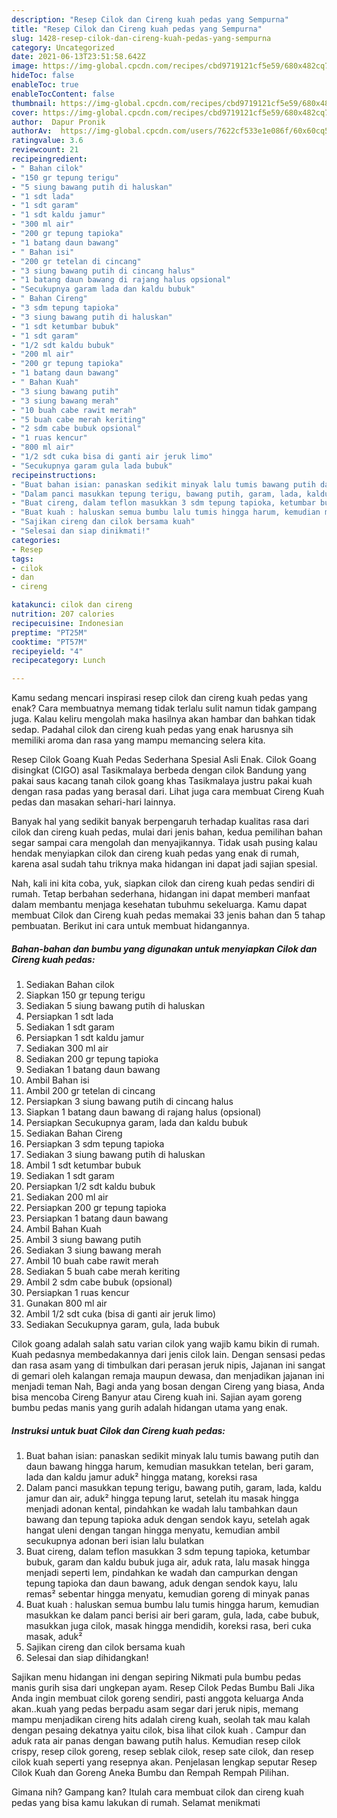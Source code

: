 ```yaml
---
description: "Resep Cilok dan Cireng kuah pedas yang Sempurna"
title: "Resep Cilok dan Cireng kuah pedas yang Sempurna"
slug: 1428-resep-cilok-dan-cireng-kuah-pedas-yang-sempurna
category: Uncategorized
date: 2021-06-13T23:51:58.642Z
image: https://img-global.cpcdn.com/recipes/cbd9719121cf5e59/680x482cq70/cilok-dan-cireng-kuah-pedas-foto-resep-utama.jpg
hideToc: false
enableToc: true
enableTocContent: false
thumbnail: https://img-global.cpcdn.com/recipes/cbd9719121cf5e59/680x482cq70/cilok-dan-cireng-kuah-pedas-foto-resep-utama.jpg
cover: https://img-global.cpcdn.com/recipes/cbd9719121cf5e59/680x482cq70/cilok-dan-cireng-kuah-pedas-foto-resep-utama.jpg
author:  Dapur Pronik
authorAv:  https://img-global.cpcdn.com/users/7622cf533e1e086f/60x60cq50/avatar.jpg
ratingvalue: 3.6
reviewcount: 21
recipeingredient:
- " Bahan cilok"
- "150 gr tepung terigu"
- "5 siung bawang putih di haluskan"
- "1 sdt lada"
- "1 sdt garam"
- "1 sdt kaldu jamur"
- "300 ml air"
- "200 gr tepung tapioka"
- "1 batang daun bawang"
- " Bahan isi"
- "200 gr tetelan di cincang"
- "3 siung bawang putih di cincang halus"
- "1 batang daun bawang di rajang halus opsional"
- "Secukupnya garam lada dan kaldu bubuk"
- " Bahan Cireng"
- "3 sdm tepung tapioka"
- "3 siung bawang putih di haluskan"
- "1 sdt ketumbar bubuk"
- "1 sdt garam"
- "1/2 sdt kaldu bubuk"
- "200 ml air"
- "200 gr tepung tapioka"
- "1 batang daun bawang"
- " Bahan Kuah"
- "3 siung bawang putih"
- "3 siung bawang merah"
- "10 buah cabe rawit merah"
- "5 buah cabe merah keriting"
- "2 sdm cabe bubuk opsional"
- "1 ruas kencur"
- "800 ml air"
- "1/2 sdt cuka bisa di ganti air jeruk limo"
- "Secukupnya garam gula lada bubuk"
recipeinstructions:
- "Buat bahan isian: panaskan sedikit minyak lalu tumis bawang putih dan daun bawang hingga harum, kemudian masukkan tetelan, beri garam, lada dan kaldu jamur aduk² hingga matang, koreksi rasa"
- "Dalam panci masukkan tepung terigu, bawang putih, garam, lada, kaldu jamur dan air, aduk² hingga tepung larut, setelah itu masak hingga menjadi adonan kental, pindahkan ke wadah lalu tambahkan daun bawang dan tepung tapioka aduk dengan sendok kayu, setelah agak hangat uleni dengan tangan hingga menyatu, kemudian ambil secukupnya adonan beri isian lalu bulatkan"
- "Buat cireng, dalam teflon masukkan 3 sdm tepung tapioka, ketumbar bubuk, garam dan kaldu bubuk juga air, aduk rata, lalu masak hingga menjadi seperti lem, pindahkan ke wadah dan campurkan dengan tepung tapioka dan daun bawang, aduk dengan sendok kayu, lalu remas² sebentar hingga menyatu, kemudian goreng di minyak panas"
- "Buat kuah : haluskan semua bumbu lalu tumis hingga harum, kemudian masukkan ke dalam panci berisi air beri garam, gula, lada, cabe bubuk, masukkan juga cilok, masak hingga mendidih, koreksi rasa, beri cuka masak, aduk²"
- "Sajikan cireng dan cilok bersama kuah"
- "Selesai dan siap dinikmati!"
categories:
- Resep
tags:
- cilok
- dan
- cireng

katakunci: cilok dan cireng 
nutrition: 207 calories
recipecuisine: Indonesian
preptime: "PT25M"
cooktime: "PT57M"
recipeyield: "4"
recipecategory: Lunch

---
```



Kamu sedang mencari inspirasi resep cilok dan cireng kuah pedas yang enak? Cara membuatnya memang tidak terlalu sulit namun tidak gampang juga. Kalau keliru mengolah maka hasilnya akan hambar dan bahkan tidak sedap. Padahal cilok dan cireng kuah pedas yang enak harusnya sih memiliki aroma dan rasa yang mampu memancing selera kita.


Resep Cilok Goang Kuah Pedas Sederhana Spesial Asli Enak. Cilok Goang disingkat (CIGO) asal Tasikmalaya berbeda dengan cilok Bandung yang pakai saus kacang tanah cilok goang khas Tasikmalaya justru pakai kuah dengan rasa padas yang berasal dari. Lihat juga cara membuat Cireng Kuah pedas dan masakan sehari-hari lainnya.

Banyak hal yang sedikit banyak berpengaruh terhadap kualitas rasa dari cilok dan cireng kuah pedas, mulai dari jenis bahan, kedua pemilihan bahan segar sampai cara mengolah dan menyajikannya. Tidak usah pusing kalau hendak menyiapkan cilok dan cireng kuah pedas yang enak di rumah, karena asal sudah tahu triknya maka hidangan ini dapat jadi sajian spesial.


Nah, kali ini kita coba, yuk, siapkan cilok dan cireng kuah pedas sendiri di rumah. Tetap berbahan sederhana, hidangan ini dapat memberi manfaat dalam membantu menjaga kesehatan tubuhmu sekeluarga. Kamu dapat membuat Cilok dan Cireng kuah pedas memakai 33 jenis bahan dan 5 tahap pembuatan. Berikut ini cara untuk membuat hidangannya.

<!--inarticleads1-->

##### Bahan-bahan dan bumbu yang digunakan untuk menyiapkan Cilok dan Cireng kuah pedas:

1. Sediakan  Bahan cilok
1. Siapkan 150 gr tepung terigu
1. Sediakan 5 siung bawang putih di haluskan
1. Persiapkan 1 sdt lada
1. Sediakan 1 sdt garam
1. Persiapkan 1 sdt kaldu jamur
1. Sediakan 300 ml air
1. Sediakan 200 gr tepung tapioka
1. Sediakan 1 batang daun bawang
1. Ambil  Bahan isi
1. Ambil 200 gr tetelan di cincang
1. Persiapkan 3 siung bawang putih di cincang halus
1. Siapkan 1 batang daun bawang di rajang halus (opsional)
1. Persiapkan Secukupnya garam, lada dan kaldu bubuk
1. Sediakan  Bahan Cireng
1. Persiapkan 3 sdm tepung tapioka
1. Sediakan 3 siung bawang putih di haluskan
1. Ambil 1 sdt ketumbar bubuk
1. Sediakan 1 sdt garam
1. Persiapkan 1/2 sdt kaldu bubuk
1. Sediakan 200 ml air
1. Persiapkan 200 gr tepung tapioka
1. Persiapkan 1 batang daun bawang
1. Ambil  Bahan Kuah
1. Ambil 3 siung bawang putih
1. Sediakan 3 siung bawang merah
1. Ambil 10 buah cabe rawit merah
1. Sediakan 5 buah cabe merah keriting
1. Ambil 2 sdm cabe bubuk (opsional)
1. Persiapkan 1 ruas kencur
1. Gunakan 800 ml air
1. Ambil 1/2 sdt cuka (bisa di ganti air jeruk limo)
1. Sediakan Secukupnya garam, gula, lada bubuk


Cilok goang adalah salah satu varian cilok yang wajib kamu bikin di rumah. Kuah pedasnya membedakannya dari jenis cilok lain. Dengan sensasi pedas dan rasa asam yang di timbulkan dari perasan jeruk nipis, Jajanan ini sangat di gemari oleh kalangan remaja maupun dewasa, dan menjadikan jajanan ini menjadi teman Nah, Bagi anda yang bosan dengan Cireng yang biasa, Anda bisa mencoba Cireng Banyur atau Cireng kuah ini. Sajian ayam goreng bumbu pedas manis yang gurih adalah hidangan utama yang enak. 

<!--inarticleads2-->

##### Instruksi untuk buat Cilok dan Cireng kuah pedas:

1. Buat bahan isian: panaskan sedikit minyak lalu tumis bawang putih dan daun bawang hingga harum, kemudian masukkan tetelan, beri garam, lada dan kaldu jamur aduk² hingga matang, koreksi rasa
1. Dalam panci masukkan tepung terigu, bawang putih, garam, lada, kaldu jamur dan air, aduk² hingga tepung larut, setelah itu masak hingga menjadi adonan kental, pindahkan ke wadah lalu tambahkan daun bawang dan tepung tapioka aduk dengan sendok kayu, setelah agak hangat uleni dengan tangan hingga menyatu, kemudian ambil secukupnya adonan beri isian lalu bulatkan
1. Buat cireng, dalam teflon masukkan 3 sdm tepung tapioka, ketumbar bubuk, garam dan kaldu bubuk juga air, aduk rata, lalu masak hingga menjadi seperti lem, pindahkan ke wadah dan campurkan dengan tepung tapioka dan daun bawang, aduk dengan sendok kayu, lalu remas² sebentar hingga menyatu, kemudian goreng di minyak panas
1. Buat kuah : haluskan semua bumbu lalu tumis hingga harum, kemudian masukkan ke dalam panci berisi air beri garam, gula, lada, cabe bubuk, masukkan juga cilok, masak hingga mendidih, koreksi rasa, beri cuka masak, aduk²
1. Sajikan cireng dan cilok bersama kuah
1. Selesai dan siap dihidangkan!

Sajikan menu hidangan ini dengan sepiring Nikmati pula bumbu pedas manis gurih sisa dari ungkepan ayam. Resep Cilok Pedas Bumbu Bali Jika Anda ingin membuat cilok goreng sendiri, pasti anggota keluarga Anda akan..kuah yang pedas berpadu asam segar dari jeruk nipis, memang mampu menjadikan cireng hits adalah cireng kuah, seolah tak mau kalah dengan pesaing dekatnya yaitu cilok, bisa lihat cilok kuah . Campur dan aduk rata air panas dengan bawang putih halus. Kemudian resep cilok crispy, resep cilok goreng, resep seblak cilok, resep sate cilok, dan resep cilok kuah seperti yang resepnya akan. Penjelasan lengkap seputar Resep Cilok Kuah dan Goreng Aneka Bumbu dan Rempah Rempah Pilihan. 

Gimana nih? Gampang kan? Itulah cara membuat cilok dan cireng kuah pedas yang bisa kamu lakukan di rumah. Selamat menikmati
